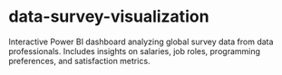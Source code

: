 # data-survey-visualization
 Interactive Power BI dashboard analyzing global survey data from data professionals. Includes insights on salaries, job roles, programming preferences, and satisfaction metrics.
